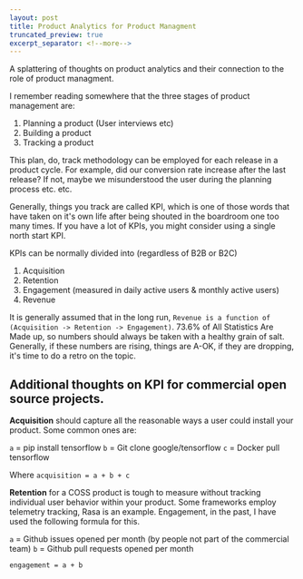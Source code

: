 ```yaml
---
layout: post
title: Product Analytics for Product Managment
truncated_preview: true
excerpt_separator: <!--more-->
---
```


A splattering of thoughts on product analytics and their connection to the role of product managment.

I remember reading somewhere that the three stages of product management are:

1.  Planning a product (User interviews etc)
2.  Building a product
3.  Tracking a product

This plan, do, track methodology can be employed for each release in a product cycle. For example, did our conversion rate increase after the last release? If not, maybe we misunderstood the user during the planning process etc. etc.

Generally, things you track are called KPI, which is one of those words that have taken on it's own life after being shouted in the boardroom one too many times. If you have a lot of KPIs, you might consider using a single north start KPI.

  KPIs can be normally divided into (regardless of B2B or B2C)

1.  Acquisition
2.  Retention
3.  Engagement (measured in daily active users & monthly active users)
4.  Revenue

 It is generally assumed that in the long run, `Revenue is a function of (Acquisition -> Retention -> Engagement)`. 73.6% of All Statistics Are Made up, so numbers should always be taken with a healthy grain of salt. Generally, if these numbers are rising, things are A-OK, if they are dropping, it's time to do a retro on the topic.

 ## Additional thoughts on KPI for commercial open source projects.

**Acquisition** should capture all the reasonable ways a user could install your product. Some common ones are:

`a` = pip install tensorflow
`b` = Git clone google/tensorflow
`c` = Docker pull tensorflow

Where `acquisition = a + b + c`

**Retention** for a COSS product is tough to measure without tracking individual user behavior within your product. Some frameworks employ telemetry tracking, Rasa is an example. Engagement, in the past, I have used the following formula for this.

`a` = Github issues opened per month (by people not part of the commercial team)
`b` = Github pull requests opened per month

    engagement = a + b

